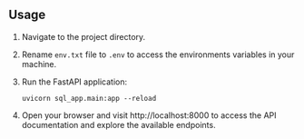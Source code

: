 ## Usage

1. Navigate to the project directory.

2. Rename `env.txt` file to `.env` to access the environments variables in your machine.

3. Run the FastAPI application:

    ```shell
    uvicorn sql_app.main:app --reload
    ```

4. Open your browser and visit http://localhost:8000 to access the API documentation and explore the available endpoints.